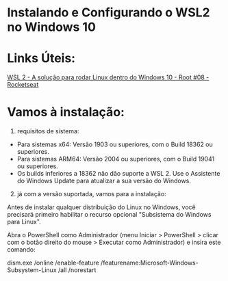 # Instalando e Configurando o WSL2 no Windows 10

# Links Úteis:

[WSL 2 - A solução para rodar Linux dentro do Windows 10 - Root #08 - Rocketseat
](https://www.youtube.com/watch?v=hd6lxt5iVsg)


# Vamos à instalação:

1. requisitos de sistema:

- Para sistemas x64: Versão 1903 ou superiores, com o Build 18362 ou superiores.
- Para sistemas ARM64: Versão 2004 ou superiores, com o Build 19041 ou superiores.
- Os builds inferiores a 18362 não dão suporte a WSL 2. Use o Assistente do Windows Update para atualizar a sua versão do Windows.

2. já com a versão suportada, vamos para a instalação:

Antes de instalar qualquer distribuição do Linux no Windows, você precisará primeiro habilitar o recurso opcional "Subsistema do Windows para Linux".

Abra o PowerShell como Administrador (menu Iniciar > PowerShell > clicar com o botão direito do mouse > Executar como Administrador) e insira este comando:

dism.exe /online /enable-feature /featurename:Microsoft-Windows-Subsystem-Linux /all /norestart




